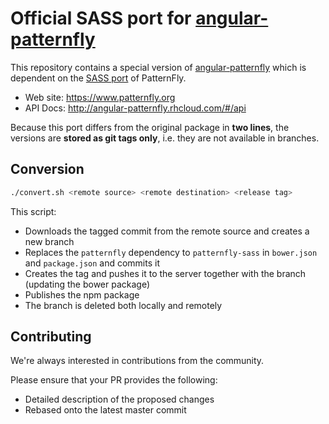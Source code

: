 # Official SASS port for [angular-patternfly](https://github.com/patternfly/angular-patternfly)

This repository contains a special version of [angular-patternfly](https://github.com/patternfly/angular-patternfly) which is dependent on the [SASS port](https://github.com/patternfly/patternfly-sass) of PatternFly.

* Web site: https://www.patternfly.org
* API Docs: http://angular-patternfly.rhcloud.com/#/api

Because this port differs from the original package in **two lines**, the versions are **stored as git tags only**, i.e. they are not available in branches.

## Conversion
```bash
./convert.sh <remote source> <remote destination> <release tag>
```
This script:
* Downloads the tagged commit from the remote source and creates a new branch
* Replaces the `patternfly` dependency to `patternfly-sass` in `bower.json` and `package.json` and commits it
* Creates the tag and pushes it to the server together with the branch (updating the bower package)
* Publishes the npm package
* The branch is deleted both locally and remotely

## Contributing
We're always interested in contributions from the community.

Please ensure that your PR provides the following:

* Detailed description of the proposed changes
* Rebased onto the latest master commit
